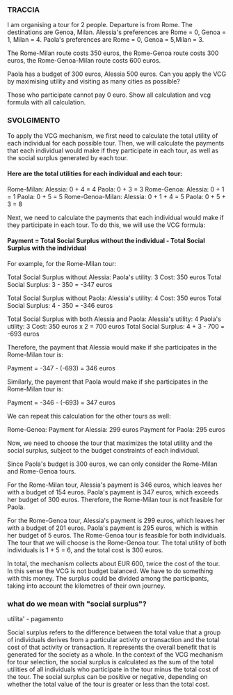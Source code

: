 ### TRACCIA

I am organising a tour for 2 people. Departure is from Rome. 
The destinations are Genoa, Milan.
Alessia's preferences are Rome = 0, Genoa = 1, Milan = 4.
Paola's preferences are Rome = 0, Genoa = 5,Milan = 3.

The Rome-Milan route costs 350 euros, 
the Rome-Genoa route costs 300 euros, 
the Rome-Genoa-Milan route costs 600 euros. 

Paola has a budget of 300 euros, Alessia 500 euros.
Can you apply the VCG by maximising utility and visiting as many cities as possible? 

Those who participate cannot pay 0 euro.
Show all calculation and vcg formula with all calculation.

### SVOLGIMENTO

To apply the VCG mechanism, we first need to calculate the total utility of each individual for each possible tour. Then, we will calculate the payments that each individual would make if they participate in each tour, as well as the social surplus generated by each tour.

#### Here are the total utilities for each individual and each tour:

Rome-Milan:
    Alessia: 0 + 4 = 4
    Paola: 0 + 3 = 3
Rome-Genoa:
    Alessia: 0 + 1 = 1
    Paola: 0 + 5 = 5
Rome-Genoa-Milan:
    Alessia: 0 + 1 + 4 = 5
    Paola: 0 + 5 + 3 = 8

Next, we need to calculate the payments that each individual would make if they participate in each tour. To do this, we will use the VCG formula:

#### Payment = Total Social Surplus without the individual - Total Social Surplus with the individual

For example, for the Rome-Milan tour:

Total Social Surplus without Alessia:
    Paola's utility: 3
    Cost: 350 euros
    Total Social Surplus: 3 - 350 = -347 euros

Total Social Surplus without Paola:
    Alessia's utility: 4
    Cost: 350 euros
    Total Social Surplus: 4 - 350 = -346 euros

Total Social Surplus with both Alessia and Paola:
    Alessia's utility: 4
    Paola's utility: 3
    Cost: 350 euros x 2 = 700 euros
    Total Social Surplus: 4 + 3 - 700 = -693 euros

Therefore, the payment that Alessia would make if she participates in the Rome-Milan tour is:

Payment = -347 - (-693) = 346 euros

Similarly, the payment that Paola would make if she participates in the Rome-Milan tour is:

Payment = -346 - (-693) = 347 euros

We can repeat this calculation for the other tours as well:

Rome-Genoa:
    Payment for Alessia: 299 euros
    Payment for Paola: 295 euros

Now, we need to choose the tour that maximizes the total utility and the social surplus, subject to the budget constraints of each individual.

Since Paola's budget is 300 euros, we can only consider the Rome-Milan and Rome-Genoa tours.

For the Rome-Milan tour, Alessia's payment is 346 euros, which leaves her with a budget of 154 euros. Paola's payment is 347 euros, which exceeds her budget of 300 euros. Therefore, the Rome-Milan tour is not feasible for Paola.

For the Rome-Genoa tour, Alessia's payment is 299 euros, which leaves her with a budget of 201 euros. Paola's payment is 295 euros, which is within her budget of 5 euros. The Rome-Genoa tour is feasible for both individuals.
The tour that we will choose is the Rome-Genoa tour. 
The total utility of both individuals is 1 + 5 = 6, and the total cost is 300 euros.

In total, the mechanism collects about EUR 600, twice the cost of the tour. In this sense the VCG is not budget balanced. We have to do something with this money. The surplus could be divided among the participants, taking into account the kilometres of their own journey.

### what do we mean with "social surplus"?

utilita' - pagamento

Social surplus refers to the difference between the total value that a group of individuals derives from a particular activity or transaction and the total cost of that activity or transaction. It represents the overall benefit that is generated for the society as a whole.
In the context of the VCG mechanism for tour selection, the social surplus is calculated as the sum of the total utilities of all individuals who participate in the tour minus the total cost of the tour. The social surplus can be positive or negative, depending on whether the total value of the tour is greater or less than the total cost.
